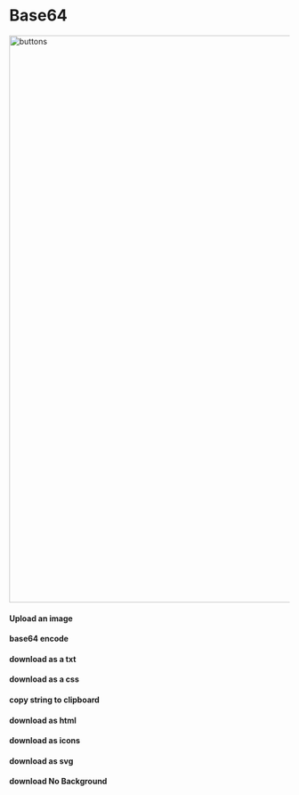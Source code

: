 # Base64

<img width="1018" alt="buttons" src="https://github.com/user-attachments/assets/d6601128-4acb-4874-8e53-a500d96a4aed">

#### Upload an image
#### base64 encode
#### download as a txt
#### download as a css
#### copy string to clipboard
#### download as html
#### download as icons
#### download as svg
#### download No Background
